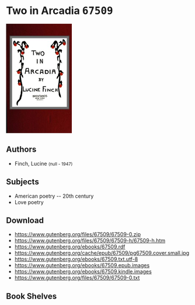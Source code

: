 # Two in Arcadia <kbd>67509</kbd>

![](./cover.medium.jpg "")

## Authors


 - Finch, Lucine <small>(null - 1947)</small>

## Subjects


 - American poetry -- 20th century
 - Love poetry

## Download


 - https://www.gutenberg.org/files/67509/67509-0.zip
 - https://www.gutenberg.org/files/67509/67509-h/67509-h.htm
 - https://www.gutenberg.org/ebooks/67509.rdf
 - https://www.gutenberg.org/cache/epub/67509/pg67509.cover.small.jpg
 - https://www.gutenberg.org/ebooks/67509.txt.utf-8
 - https://www.gutenberg.org/ebooks/67509.epub.images
 - https://www.gutenberg.org/ebooks/67509.kindle.images
 - https://www.gutenberg.org/files/67509/67509-0.txt

## Book Shelves


